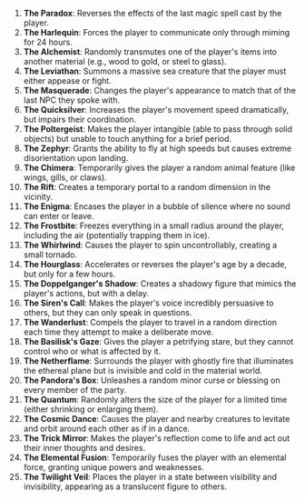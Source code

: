 1. **The Paradox**: Reverses the effects of the last magic spell cast by the player.
2. **The Harlequin**: Forces the player to communicate only through miming for 24 hours.
3. **The Alchemist**: Randomly transmutes one of the player's items into another material (e.g., wood to gold, or steel to glass).
4. **The Leviathan**: Summons a massive sea creature that the player must either appease or fight.
5. **The Masquerade**: Changes the player's appearance to match that of the last NPC they spoke with.
6. **The Quicksilver**: Increases the player's movement speed dramatically, but impairs their coordination.
7. **The Poltergeist**: Makes the player intangible (able to pass through solid objects) but unable to touch anything for a brief period.
8. **The Zephyr**: Grants the ability to fly at high speeds but causes extreme disorientation upon landing.
9. **The Chimera**: Temporarily gives the player a random animal feature (like wings, gills, or claws).
10. **The Rift**: Creates a temporary portal to a random dimension in the vicinity.
11. **The Enigma**: Encases the player in a bubble of silence where no sound can enter or leave.
12. **The Frostbite**: Freezes everything in a small radius around the player, including the air (potentially trapping them in ice).
13. **The Whirlwind**: Causes the player to spin uncontrollably, creating a small tornado.
14. **The Hourglass**: Accelerates or reverses the player's age by a decade, but only for a few hours.
15. **The Doppelganger's Shadow**: Creates a shadowy figure that mimics the player's actions, but with a delay.
16. **The Siren's Call**: Makes the player's voice incredibly persuasive to others, but they can only speak in questions.
17. **The Wanderlust**: Compels the player to travel in a random direction each time they attempt to make a deliberate move.
18. **The Basilisk's Gaze**: Gives the player a petrifying stare, but they cannot control who or what is affected by it.
19. **The Netherflame**: Surrounds the player with ghostly fire that illuminates the ethereal plane but is invisible and cold in the material world.
20. **The Pandora's Box**: Unleashes a random minor curse or blessing on every member of the party.
21. **The Quantum**: Randomly alters the size of the player for a limited time (either shrinking or enlarging them).
22. **The Cosmic Dance**: Causes the player and nearby creatures to levitate and orbit around each other as if in a dance.
23. **The Trick Mirror**: Makes the player's reflection come to life and act out their inner thoughts and desires.
24. **The Elemental Fusion**: Temporarily fuses the player with an elemental force, granting unique powers and weaknesses.
25. **The Twilight Veil**: Places the player in a state between visibility and invisibility, appearing as a translucent figure to others.
